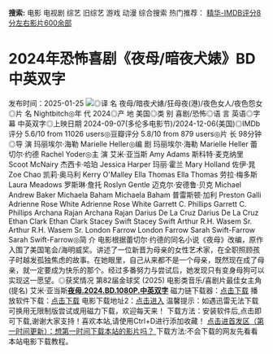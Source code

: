 **搜索:** 电影 电视剧 综艺 旧综艺 游戏 动漫 综合搜索 热门推荐： [精华-IMDB评分8分左右影片600余部](https://www.dytt8.com/html/gndy/jddy/20160320/50510.html)
# 2024年恐怖喜剧《夜母/暗夜犬婊》BD中英双字
发布时间：2025-01-25 
![](https://img9.doubanio.com/view/photo/l_ratio_poster/public/p2912603202.jpg)◎译 名 夜母/暗夜犬婊/狂母夜(港)/夜色女人/夜色怨女◎片 名 Nightbitch◎年 代 2024◎产 地 美国◎类 别 喜剧/恐怖◎语 言 英语◎字 幕 中英双字◎上映日期 2024-09-07(多伦多电影节)/2024-12-06(美国)◎IMDb评分 5.6/10 from 11026 users◎豆瓣评分 5.8/10 from 879 users◎片 长 98分钟◎导 演 玛丽埃尔·海勒 Marielle Heller◎编 剧 玛丽埃尔·海勒 Marielle Heller 蕾切尔·约德 Rachel Yoder◎主 演 艾米·亚当斯 Amy Adams 斯科特·麦克纳里 Scoot McNairy 杰西卡·哈珀 Jessica Harper 玛丽·霍兰 Mary Holland 佐伊·晁 Zoe Chao 凯莉·奥马利 Kerry O'Malley Ella Thomas Ella Thomas 劳拉·梅多斯 Laura Meadows 罗斯琳·詹托 Roslyn Gentle 迈克尔·安德鲁·贝克 Michael Andrew Baker Michaela Baham Michaela Baham 普雷斯顿·加利 Preston Galli Adrienne Rose White Adrienne Rose White Garrett C. Phillips Garrett C. Phillips Archana Rajan Archana Rajan Darius De La Cruz Darius De La Cruz Ethan Clark Ethan Clark Stacey Swift Stacey Swift Arthur R.H. Wasem Sr. Arthur R.H. Wasem Sr. London Farrow London Farrow Sarah Swift-Farrow Sarah Swift-Farrow◎简 介 电影根据蕾切尔·约德的同名小说《夜母》改编，原作入围了美国笔会/海明威奖。讲述了一位新晋为母亲的女性艺术家，在全职照顾孩子时越发孤独焦虑的故事。在她眼里，自己从来都不是一个母亲，既然现在成了母亲，就一定要成为快乐的那个。经过多番努力与尝试后，她发现只有变身母狗可以实现这一愿望。◎获奖情况 第82届金球奖 (2025) 电影类音乐/喜剧片最佳女主角(提名) 艾米·亚当斯[**夜母.2024.BD.1080P.中英双字**](magnet:?xt=urn:btih:6783d6ecb1358398609d9de143a3da88f804101d&dn=%e9%98%b3%e5%85%89%e7%94%b5%e5%bd%b1dygod.org.%e5%a4%9c%e6%af%8d.2024.BD.1080P.%e4%b8%ad%e8%8b%b1%e5%8f%8c%e5%ad%97.mkv&tr=udp%3a%2f%2ftracker.opentrackr.org%3a1337%2fannounce&tr=udp%3a%2f%2fexodus.desync.com%3a6969%2fannounce) 磁力链下载器：[点击下载](https://dygod.org/js/bt.htm "qBittorrent") 播放软件下载：[点击下载](https://dygod.org/js/player.htm "PotPlayer") 电影下载地址2：[点击进入](https://dygod.org/ "阳光电影") 温馨提示：如遇迅雷无法下载可换用无限制版尝试或用磁力下载，欢迎每天来！  下载方法：安装软件后,点击即可下载,谢谢大家支持！喜欢本站,请使用Ctrl+D进行添加收藏！ [点击进首发区（第一时间更新）：想第一时间下载本站的影片吗？ ](https://www.ygdy8.net/)下载方法:不会下载的网友先看看本站电影下载教程。